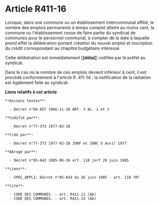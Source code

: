# Article R411-16

Lorsque, dans une commune ou un établissement intercommunal affilié, le nombre des emplois permanents à temps complet atteint
au moins cent, la commune ou l'établissement cesse de faire partie du syndicat de communes pour le personnel communal, à
compter de la date à laquelle prend effet la délibération portant création du nouvel emploi et inscription du crédit
correspondant au chapitre budgétaire intéressé.

Cette délibération est immédiatement [**]délai[**] notifiée par le préfet au syndicat.

Dans le cas où le nombre de ces emplois devient inférieur à cent, il est procédé conformément à l'article R. 411-14 ; la
notification de la radiation est également faite au syndicat.

**Liens relatifs à cet article**

	**Anciens textes**:

	  - Décret n°66-857 1966-11-18 ART. 3 AL. 1 et 2

	**Codifié par**:

	  - Décret n°77-373 1977-03-28

	**Créé par**:

	  - Décret n°77-373 1977-03-28 JORF et JONC 5 Avril 1977

	**Abrogé par**:

	  - Décret n°85-643 1985-06-26 art. 118 jorf 28 juin 1985

	**Liens**:

	  - SPEC_APPLI: Décret n°85-643 du 26 juin 1985 - art. 118 (M)

	**Cite**:

	  - CODE DES COMMUNES. - art. R411-11 (Ab)
	  - CODE DES COMMUNES. - art. R411-14 (Ab)
